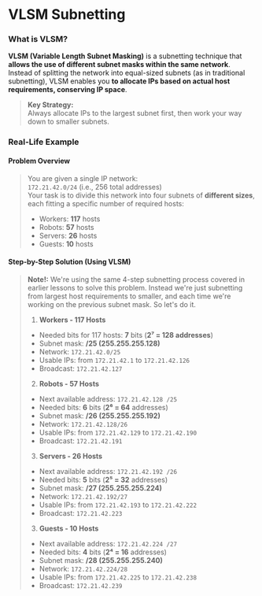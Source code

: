 # VLSM Subnetting
### What is VLSM?
**VLSM (Variable Length Subnet Masking)** is a subnetting technique that **allows the use of different subnet masks within the same network**.
Instead of splitting the network into equal-sized subnets (as in traditional subnetting), VLSM enables you **to allocate IPs based on actual host requirements, conserving IP space**.

> **Key Strategy:** <br>
> Always allocate IPs to the largest subnet first, then work your way down to smaller subnets.

### Real-Life Example
#### Problem Overview
> You are given a single IP network: <br>
> `172.21.42.0/24` (i.e., 256 total addresses)<br>
> Your task is to divide this network into four subnets of **different sizes**, each fitting a specific number of required hosts:
> - Workers: **117** hosts
> - Robots: **57** hosts
> - Servers: **26** hosts
> - Guests: **10** hosts

#### Step-by-Step Solution (Using VLSM)
> **Note!:**  We're using the same 4-step subnetting process covered in earlier lessons to solve this problem. Instead we're just subnetting from largest host requirements to smaller, and each time we're working on the previous subnet mask. So let's do it.
>
>
> 1.  **Workers - 117 Hosts**
> - Needed bits for 117 hosts: **7** bits (**2⁷ = 128 addresses**)
> - Subnet mask: **/25 (255.255.255.128)**
> - Network: `172.21.42.0/25`
> - Usable IPs: from `172.21.42.1` to `172.21.42.126`
> - Broadcast: `172.21.42.127`
>
>
> 2.  **Robots - 57 Hosts**
> - Next available address: `172.21.42.128 /25`
> - Needed bits: **6** bits (**2⁶ = 64** addresses)
> - Subnet mask: **/26 (255.255.255.192)**
> - Network: `172.21.42.128/26`
> - Usable IPs: from `172.21.42.129` to `172.21.42.190`
> - Broadcast: `172.21.42.191`
>
>
> 3.  **Servers - 26 Hosts**
> - Next available address: `172.21.42.192 /26`
> - Needed bits: **5** bits (**2⁵ = 32** addresses)
> - Subnet mask: **/27 (255.255.255.224)**
> - Network: `172.21.42.192/27`
> - Usable IPs: from `172.21.42.193` to `172.21.42.222`
> - Broadcast: `172.21.42.223`
>
>
> 3. **Guests - 10 Hosts**
> - Next available address: `172.21.42.224 /27`
> - Needed bits: **4** bits (**2⁴ = 16** addresses)
> - Subnet mask: **/28 (255.255.255.240)**
> - Network: `172.21.42.224/28`
> - Usable IPs: from `172.21.42.225` to `172.21.42.238`
> - Broadcast: `172.21.42.239`
